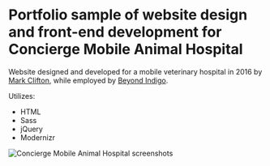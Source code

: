 # Portfolio sample of website design and front-end development for Concierge Mobile Animal Hospital

Website designed and developed for a mobile veterinary hospital in 2016 by [Mark Clifton](http://mark-clifton.com/), while employed by [Beyond Indigo](http://beyondindigo.com/).

Utilizes:

* HTML
* Sass
* jQuery
* Modernizr

![Concierge Mobile Animal Hospital screenshots](https://cloud.githubusercontent.com/assets/28513763/26424780/648bf398-40a0-11e7-8900-ae83a4dbe48a.jpg)
